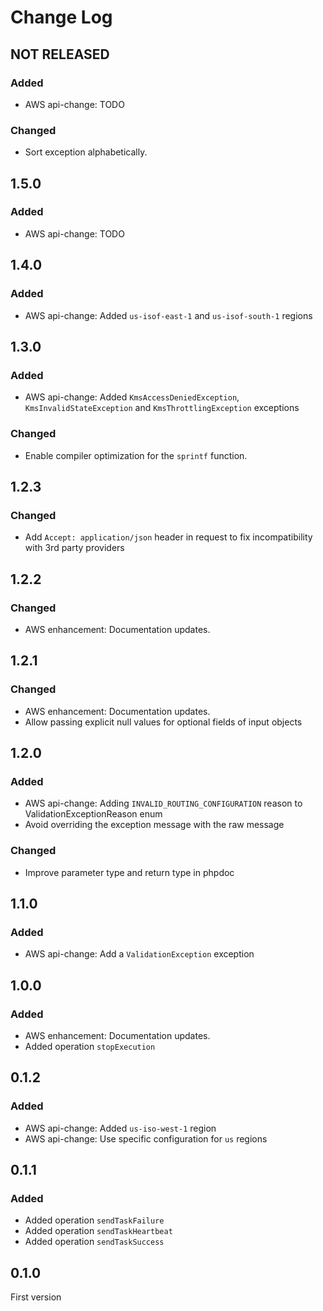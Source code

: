 # Change Log

## NOT RELEASED

### Added

- AWS api-change: TODO

### Changed

- Sort exception alphabetically.

## 1.5.0

### Added

- AWS api-change: TODO

## 1.4.0

### Added

- AWS api-change: Added `us-isof-east-1`  and `us-isof-south-1` regions

## 1.3.0

### Added

- AWS api-change: Added `KmsAccessDeniedException`, `KmsInvalidStateException` and `KmsThrottlingException` exceptions

### Changed

- Enable compiler optimization for the `sprintf` function.

## 1.2.3

### Changed

- Add `Accept: application/json` header in request to fix incompatibility with 3rd party providers

## 1.2.2

### Changed

- AWS enhancement: Documentation updates.

## 1.2.1

### Changed

- AWS enhancement: Documentation updates.
- Allow passing explicit null values for optional fields of input objects

## 1.2.0

### Added

- AWS api-change: Adding `INVALID_ROUTING_CONFIGURATION` reason to ValidationExceptionReason enum
- Avoid overriding the exception message with the raw message

### Changed

- Improve parameter type and return type in phpdoc

## 1.1.0

### Added

- AWS api-change: Add a `ValidationException` exception

## 1.0.0

### Added

- AWS enhancement: Documentation updates.
- Added operation `stopExecution`

## 0.1.2

### Added

- AWS api-change: Added `us-iso-west-1` region
- AWS api-change: Use specific configuration for `us` regions

## 0.1.1

### Added

- Added operation `sendTaskFailure`
- Added operation `sendTaskHeartbeat`
- Added operation `sendTaskSuccess`

## 0.1.0

First version
